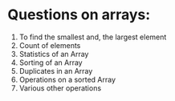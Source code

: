 # Questions on arrays:


1. To find the smallest and, the largest element
2. Count of elements
3. Statistics of an Array
4. Sorting of an Array
5. Duplicates in an Array
6. Operations on a sorted Array
7. Various other operations
